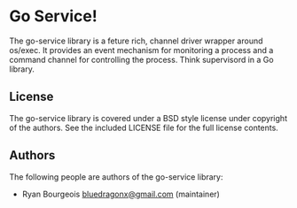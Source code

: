 Go Service!
===========
The go-service library is a feture rich, channel driver wrapper around os/exec. It
provides an event mechanism for monitoring a process and a command channel for
controlling the process. Think supervisord in a Go library.

License
-------
The go-service library is covered under a BSD style license under copyright of
the authors. See the included LICENSE file for the full license contents.

Authors
-------
The following people are authors of the go-service library:
- Ryan Bourgeois <bluedragonx@gmail.com> (maintainer)
